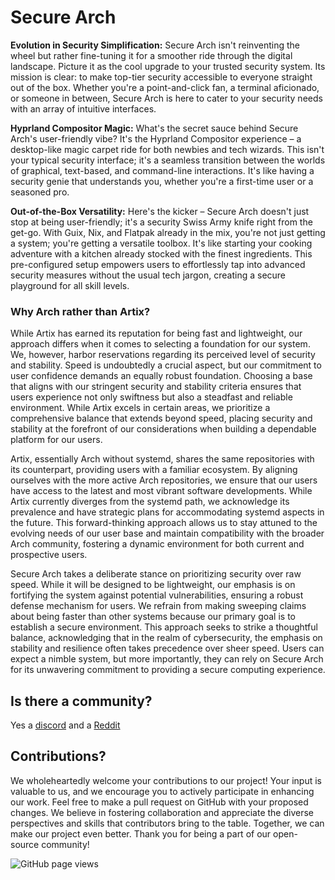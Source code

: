 # Secure Arch

**Evolution in Security Simplification:**
Secure Arch isn't reinventing the wheel but rather fine-tuning it for a smoother ride through the digital landscape. Picture it as the cool upgrade to your trusted security system. Its mission is clear: to make top-tier security accessible to everyone straight out of the box. Whether you're a point-and-click fan, a terminal aficionado, or someone in between, Secure Arch is here to cater to your security needs with an array of intuitive interfaces.

**Hyprland Compositor Magic:**
What's the secret sauce behind Secure Arch's user-friendly vibe? It's the Hyprland Compositor experience – a desktop-like magic carpet ride for both newbies and tech wizards. This isn't your typical security interface; it's a seamless transition between the worlds of graphical, text-based, and command-line interactions. It's like having a security genie that understands you, whether you're a first-time user or a seasoned pro.

**Out-of-the-Box Versatility:**
Here's the kicker – Secure Arch doesn't just stop at being user-friendly; it's a security Swiss Army knife right from the get-go. With Guix, Nix, and Flatpak already in the mix, you're not just getting a system; you're getting a versatile toolbox. It's like starting your cooking adventure with a kitchen already stocked with the finest ingredients. This pre-configured setup empowers users to effortlessly tap into advanced security measures without the usual tech jargon, creating a secure playground for all skill levels.

### Why Arch rather than Artix?

While Artix has earned its reputation for being fast and lightweight, our approach differs when it comes to selecting a foundation for our system. We, however, harbor reservations regarding its perceived level of security and stability. Speed is undoubtedly a crucial aspect, but our commitment to user confidence demands an equally robust foundation. Choosing a base that aligns with our stringent security and stability criteria ensures that users experience not only swiftness but also a steadfast and reliable environment. While Artix excels in certain areas, we prioritize a comprehensive balance that extends beyond speed, placing security and stability at the forefront of our considerations when building a dependable platform for our users.

Artix, essentially Arch without systemd, shares the same repositories with its counterpart, providing users with a familiar ecosystem. By aligning ourselves with the more active Arch repositories, we ensure that our users have access to the latest and most vibrant software developments. While Artix currently diverges from the systemd path, we acknowledge its prevalence and have strategic plans for accommodating systemd aspects in the future. This forward-thinking approach allows us to stay attuned to the evolving needs of our user base and maintain compatibility with the broader Arch community, fostering a dynamic environment for both current and prospective users.

Secure Arch takes a deliberate stance on prioritizing security over raw speed. While it will be designed to be lightweight, our emphasis is on fortifying the system against potential vulnerabilities, ensuring a robust defense mechanism for users. We refrain from making sweeping claims about being faster than other systems because our primary goal is to establish a secure environment. This approach seeks to strike a thoughtful balance, acknowledging that in the realm of cybersecurity, the emphasis on stability and resilience often takes precedence over sheer speed. Users can expect a nimble system, but more importantly, they can rely on Secure Arch for its unwavering commitment to providing a secure computing experience.

## Is there a community?

Yes a [discord](https://discord.com/invite/GTeVsV2vZd) and a [Reddit](https://www.reddit.com/r/secure_arch/s/HW96w6ZWvd)

## Contributions?

We wholeheartedly welcome your contributions to our project! Your input is valuable to us, and we encourage you to actively participate in enhancing our work. Feel free to make a pull request on GitHub with your proposed changes. We believe in fostering collaboration and appreciate the diverse perspectives and skills that contributors bring to the table. Together, we can make our project even better. Thank you for being a part of our open-source community!

<img src="https://komarev.com/ghpvc/?username=secure-arch &color=45707a&style=flat-square" alt="GitHub page views">
